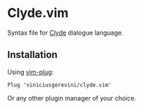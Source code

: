# Clyde.vim

Syntax file for [Clyde](https://github.com/viniciusgerevini/clyde) dialogue language.

## Installation

Using [vim-plug](https://github.com/junegunn/vim-plug):

    Plug 'viniciusgerevini/clyde.vim'

Or any other plugin manager of your choice.
